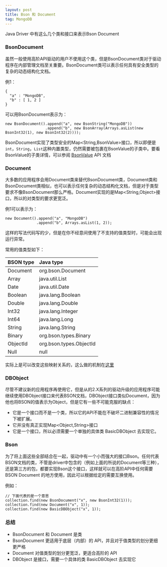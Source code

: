 ```yaml
---
layout: post
title: Bson 和 Document
tag: MongoDB
---
```


Java Driver 中有这么几个类和接口来表示Bson Document
### BsonDocument
虽然一般使用高阶API驱动的用户不使用这个类，但是BsonDocument类对于驱动程序在内部管理文档至关重要。BsonDocument类可以表示任何具有安全类型的复杂的动态结构化文档。

例1：
```
{ 
  "a" : "MongoDB", 
  "b" : [ 1, 2 ] 
}
```
可以用BsonDocument表示为：
```
new BsonDocument().append("a", new BsonString("MongoDB"))
                  .append("b", new BsonArray(Arrays.asList(new BsonInt32(1), new BsonInt32(2))));
```
BsonDocument实现了类型安全的Map<String,BsonValue>接口，所以即便是`int`，`String`，`List`这种内置类型，仍然需要被包裹在BsonValue的子类中。要看BsonValue的子类详情，可以参阅 [BsonValue](http://mongodb.github.io/mongo-java-driver/3.5/javadoc/?org/bson/BsonValue.html) API 文档

### Document
大多数的应用程序会用Document类来替代BsonDocument类，Document类和BsonDocument类相似，也可以表示任何复杂的动态结构化文档，但是对于类型要求不像BsonDocument那么严格。Document实现的是Map<String,Object>接口，所以的对类型的要求更宽泛。

例1可以表示为：
```
new Document().append("a", "MongoDB")
              .append("b", Arrays.asList(1, 2));
```
这样的写法代码写的少，但是在你不经意间使用了不支持的值类型时，可能会出现运行异常。

常用的值类型如下：

| BSON type | Java type |
| :-------- | :-------- |
| Document | org.bson.Document |
| Array | java.util.List |
| Date | java.util.Date |
| Boolean | java.lang.Boolean |
| Double | java.lang.Double |
| Int32 | java.lang.Integer |
| Int64 | java.lang.Long |
| String | java.lang.String |
| Binary | org.bson.types.Binary |
| ObjectId | org.bson.types.ObjectId |
| Null | null |

实际上是可以改变这些映射关系的，这么做的机制在[这里](http://mongodb.github.io/mongo-java-driver/3.5/bson/codecs/)

### DBObject
尽管不建议新的应用程序再使用它，但是从的2.X系列的驱动升级的应用程序可能继续使用DBObject接口来代表BSON文档，DBObject接口类似Document，因为他也将BSON的值表示为Object，但是它有一些不可能克服的缺点：
* 它是一个接口而不是一个类，所以它的API不能在不破坏二进制兼容性的情况下被扩展。
* 它并没有真正实现Map<Object,String>接口
* 它是一个接口，所以必须需要一个单独的具体类 BasicDBObject 去实现它。

### Bson
为了将上面这些全部结合在一起，驱动中有一个小而强大的接口Bson。任何代表BSON文档的类，不管是driver中包含的（例如上面的所说的Document等三种），还是第三方的包，都要实现Bson这个接口，这样就可以在高阶API中任何需要 BSON Document 的地方使用，因此可以根据给定的需要互换使用。

例如：
```
// 下面代表的是一个意思
collection.find(new BsonDocument("x", new BsonInt32(1)));
collection.find(new Document("x", 1));
collection.find(new BasicDBObject("x", 1));
```

### 总结
* BsonDocument 和 Document 是类
* BsonDocument 更适用于底层（内部）的 API，并且对于值类型的划分更细更严格
* Document 对值类型的划分更宽泛，更适合高阶的 API
* DBObject 是接口，需要一个具体的类 BasicDBObject 去实现它